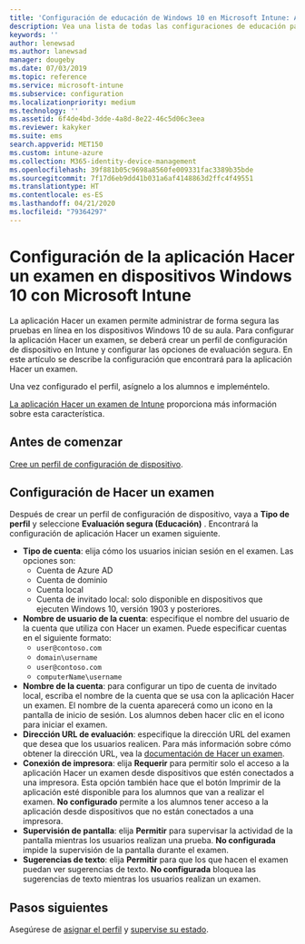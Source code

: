```yaml
---
title: 'Configuración de educación de Windows 10 en Microsoft Intune: Azure | Microsoft Docs'
description: Vea una lista de todas las configuraciones de educación para dispositivos Windows 10. Use estas configuraciones en un perfil de configuración de dispositivo con la aplicación Hacer un examen, elija cómo los usuarios o alumnos inician sesión, supervise la pantalla durante el examen y mucho más en Intune.
keywords: ''
author: lenewsad
ms.author: lanewsad
manager: dougeby
ms.date: 07/03/2019
ms.topic: reference
ms.service: microsoft-intune
ms.subservice: configuration
ms.localizationpriority: medium
ms.technology: ''
ms.assetid: 6f4de4bd-3dde-4a8d-8e22-46c5d06c3eea
ms.reviewer: kakyker
ms.suite: ems
search.appverid: MET150
ms.custom: intune-azure
ms.collection: M365-identity-device-management
ms.openlocfilehash: 39f881b05c9698a8560fe009331fac3389b35bde
ms.sourcegitcommit: 7f17d6eb9dd41b031a6af4148863d2ffc4f49551
ms.translationtype: HT
ms.contentlocale: es-ES
ms.lasthandoff: 04/21/2020
ms.locfileid: "79364297"
---
```

# <a name="configure-the-take-a-test-app-on-windows-10-devices-using-intune"></a>Configuración de la aplicación Hacer un examen en dispositivos Windows 10 con Microsoft Intune

La aplicación Hacer un examen permite administrar de forma segura las pruebas en línea en los dispositivos Windows 10 de su aula. Para configurar la aplicación Hacer un examen, se deberá crear un perfil de configuración de dispositivo en Intune y configurar las opciones de evaluación segura. En este artículo se describe la configuración que encontrará para la aplicación Hacer un examen. 

Una vez configurado el perfil, asígnelo a los alumnos e impleméntelo. 

[La aplicación Hacer un examen de Intune](education-settings-configure.md) proporciona más información sobre esta característica.

## <a name="before-you-begin"></a>Antes de comenzar

[Cree un perfil de configuración de dispositivo](education-settings-configure.md#create-a-device-profile).

## <a name="take-a-test-settings"></a>Configuración de Hacer un examen
Después de crear un perfil de configuración de dispositivo, vaya a **Tipo de perfil** y seleccione **Evaluación segura (Educación)** . Encontrará la configuración de aplicación Hacer un examen siguiente. 


- **Tipo de cuenta**: elija cómo los usuarios inician sesión en el examen. Las opciones son:
  - Cuenta de Azure AD
  - Cuenta de dominio
  - Cuenta local
  - Cuenta de invitado local: solo disponible en dispositivos que ejecuten Windows 10, versión 1903 y posteriores.    
- **Nombre de usuario de la cuenta**: especifique el nombre del usuario de la cuenta que utiliza con Hacer un examen. Puede especificar cuentas en el siguiente formato:
  - `user@contoso.com`
  - `domain\username`
  - `user@contoso.com`
  - `computerName\username`
- **Nombre de la cuenta**: para configurar un tipo de cuenta de invitado local, escriba el nombre de la cuenta que se usa con la aplicación Hacer un examen. El nombre de la cuenta aparecerá como un icono en la pantalla de inicio de sesión. Los alumnos deben hacer clic en el icono para iniciar el examen.  
- **Dirección URL de evaluación**: especifique la dirección URL del examen que desea que los usuarios realicen. Para más información sobre cómo obtener la dirección URL, vea la [documentación de Hacer un examen](https://docs.microsoft.com/education/windows/take-tests-in-windows-10).
- **Conexión de impresora**: elija **Requerir** para permitir solo el acceso a la aplicación Hacer un examen desde dispositivos que estén conectados a una impresora. Esta opción también hace que el botón Imprimir de la aplicación esté disponible para los alumnos que van a realizar el examen. **No configurado** permite a los alumnos tener acceso a la aplicación desde dispositivos que no están conectados a una impresora.  
- **Supervisión de pantalla**: elija **Permitir** para supervisar la actividad de la pantalla mientras los usuarios realizan una prueba. **No configurada** impide la supervisión de la pantalla durante el examen.
- **Sugerencias de texto**: elija **Permitir** para que los que hacen el examen puedan ver sugerencias de texto. **No configurada** bloquea las sugerencias de texto mientras los usuarios realizan un examen.

## <a name="next-steps"></a>Pasos siguientes

Asegúrese de [asignar el perfil](device-profile-assign.md) y [supervise su estado](device-profile-monitor.md).

